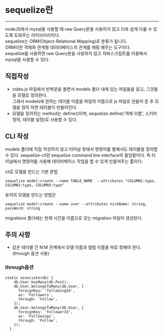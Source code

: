 
# sequelize란 
---
nodeJS에서 mysql을 사용할 때 raw Query문을 사용하지 않고 더욱 쉽게 다룰 수 있도록 도와주는 라이브러리이다.\
sequelize는 ORM(Object-Relational Mapping)로 분류가 됩니다.\
ORM이란 객체와 관계형 데이터베이스의 관계를 매핑 해주는 도구이다.\
sequelize를 사용하면 raw Query문을 사용하지 않고 자바스크립트를 이용해서 mysql을 사용할 수 있다.


## 직접작성
- index.js 파일에서 반복문을 돌면서 models 폴더 내에 있는 파일들을 읽고, 그것들을 모델로 정의한다.\
그래서 models에 원하는 테이블 이름을 파일의 이름으로 js 파일로 만들어 준 후 모델을 정의 하면 테이블이 만들어진다.
- 모델을 정의하는 method는 define()이며, sequelize.define('객체 이름', 스키마 정의, 테이블 설정)로 사용할 수 있다.


## CLI 작성
models 폴더에 직접 작성하지 않고 터미널 창에서 명령어를 통해서도 테이블을 정의할 수 있다.
sequelize-cli란 sequelize command line interface의 줄임말이다.
즉 터미널에서 명령어를 사용해 데이터베이스 작업을 할 수 있게 만들어주는 툴이다.

cli로 모델을 만드는 기본 문법
```
sequelize model:create --name TABLE_NAME  --attributes "COLUMN1:type, COLUMN2:type, COLUMN3:type"
```
유저의 모델을 만드는 방법은
```
sequelize model:create --name user --attributes nickName: string, passWord: string
```
migrations 폴더에는 현재 시간을 이름으로 갖는 migration 파일이 생성된다.

## 주의 사항
- 같은 테이블 간 N:M 관계에서 모델 이름과 컬럼 이름을 따로 정해야 한다. (through 옵션 사용) 
### through옵션 
```
static associate(db) {
    db.User.hasMany(db.Post);
    db.User.belongsToMany(db.User, {
      foreignKey: 'followingId',
      as: 'Followers',
      through: 'Follow',
    });
    db.User.belongsToMany(db.User, {
      foreignKey: 'followerId',
      as: 'Followings',
      through: 'Follow',
    });
  }
```
